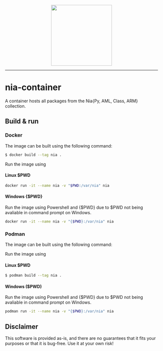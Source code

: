 <p align="center">
  <img width="200" src="https://raw.githubusercontent.com/firefly-cpp/nia-container/main/.github/imgs/NiaLogos.png">
</p>

---

# nia-container
A container hosts all packages from the Nia{Py, AML, Class, ARM} collection.

## Build & run

### Docker

The image can be built using the following command:

```sh
$ docker build --tag nia .
```

Run the image using

#### Linux $PWD
```sh
docker run -it --name nia -v "$PWD:/var/nia" nia
```

#### Windows {$PWD}
Run the image using Powershell and {$PWD} due to $PWD not being avaliable in command prompt on Windows.
```sh
docker run -it --name nia -v "{$PWD}:/var/nia" nia
```

### Podman

The image can be built using the following command:



Run the image using

#### Linux $PWD
```sh
$ podman build --tag nia .
```

#### Windows ($PWD)
Run the image using Powershell and {$PWD} due to $PWD not being avaliable in command prompt on Windows.
```sh
podman run -it --name nia -v "{$PWD}:/var/nia" nia
```



## Disclaimer

This software is provided as-is, and there are no guarantees that it fits your purposes or that it is bug-free. Use it at your own risk!
